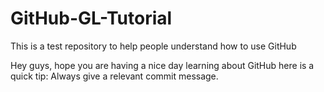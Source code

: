 # GitHub-GL-Tutorial
This is a test repository to help people understand how to use GitHub

Hey guys, hope you are having a nice day learning about GitHub here is a quick tip: Always give a relevant commit message.

